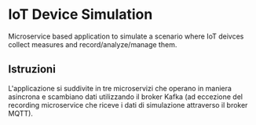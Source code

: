# IoT Device Simulation

Microservice based application to simulate a scenario where IoT deivces collect measures and record/analyze/manage them.

## Istruzioni
L'applicazione si suddivite in tre microservizi che operano in maniera asincrona e scambiano dati utilizzando il broker Kafka (ad eccezione del recording microservice che riceve i dati di simulazione attraverso il broker MQTT).